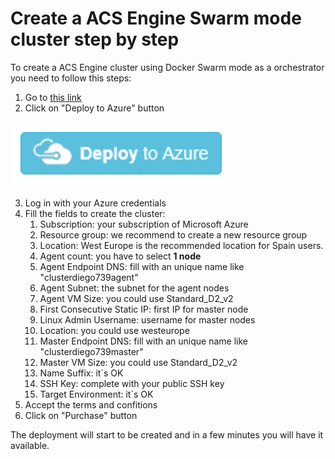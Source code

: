 # Create a ACS Engine Swarm mode cluster step by step

To create a ACS Engine cluster using Docker Swarm mode as a orchestrator you need to follow this steps:

1. Go to [this link](https://github.com/Azure/azure-quickstart-templates/tree/master/101-acsengine-swarmmode)
2. Click on &quot;Deploy to Azure&quot; button

 ![](https://github.com/esmsdn/Workshops/blob/master/ACSSwarmVSTS/media/deploy-button.PNG)

3. Log in with your Azure credentials
4. Fill the fields to create the cluster:
    1. Subscription: your subscription of Microsoft Azure
    2. Resource group: we recommend to create a new resource group
    3. Location: West Europe is the recommended location for Spain users.
    4. Agent count: you have to select **1 node**
    5. Agent Endpoint DNS: fill with an unique name like &quot;clusterdiego739agent&quot;
    6. Agent Subnet: the subnet for the agent nodes
    7. Agent VM Size: you could use Standard\_D2\_v2
    8. First Consecutive Static IP: first IP for master node
    9. Linux Admin Username: username for master nodes
    10. Location: you could use westeurope
    11. Master Endpoint DNS: fill with an unique name like &quot;clusterdiego739master&quot;
    12. Master VM Size: you could use Standard\_D2\_v2
    13. Name Suffix: it´s OK
    14. SSH Key: complete with your public SSH key
    15. Target Environment: it´s OK
5. Accept the terms and confitions
6. Click on &quot;Purchase&quot; button

The deployment will start to be created and in a few minutes you will have it available.